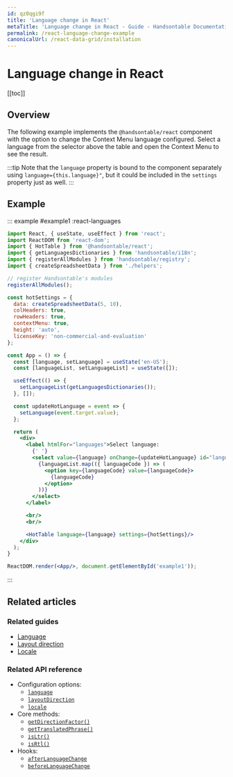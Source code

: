 ```yaml
---
id: qz0qgi9f
title: 'Language change in React'
metaTitle: 'Language change in React - Guide - Handsontable Documentation'
permalink: /react-language-change-example
canonicalUrl: /react-data-grid/installation
---
```


# Language change in React

[[toc]]

## Overview

The following example implements the `@handsontable/react` component with the option to change the Context Menu language configured. Select a language from the selector above the table and open the Context Menu to see the result.

:::tip
Note that the `language` property is bound to the component separately using `language={this.language}"`, but it could be included in the `settings` property just as well.
:::

## Example

::: example #example1 :react-languages
```jsx
import React, { useState, useEffect } from 'react';
import ReactDOM from 'react-dom';
import { HotTable } from '@handsontable/react';
import { getLanguagesDictionaries } from 'handsontable/i18n';
import { registerAllModules } from 'handsontable/registry';
import { createSpreadsheetData } from './helpers';

// register Handsontable's modules
registerAllModules();

const hotSettings = {
  data: createSpreadsheetData(5, 10),
  colHeaders: true,
  rowHeaders: true,
  contextMenu: true,
  height: 'auto',
  licenseKey: 'non-commercial-and-evaluation'
};

const App = () => {
  const [language, setLanguage] = useState('en-US');
  const [languageList, setLanguageList] = useState([]);

  useEffect(() => {
    setLanguageList(getLanguagesDictionaries());
  }, []);

  const updateHotLanguage = event => {
    setLanguage(event.target.value);
  };

  return (
    <div>
      <label htmlFor="languages">Select language:
        {' '}
        <select value={language} onChange={updateHotLanguage} id="languages">
          {languageList.map(({ languageCode }) => (
            <option key={languageCode} value={languageCode}>
              {languageCode}
            </option>
          ))}
        </select>
      </label>

      <br/>
      <br/>

      <HotTable language={language} settings={hotSettings}/>
    </div>
  );
}

ReactDOM.render(<App/>, document.getElementById('example1'));
```
:::

## Related articles

### Related guides

- [Language](@/guides/internationalization/language.md)
- [Layout direction](@/guides/internationalization/layout-direction.md)
- [Locale](@/guides/internationalization/locale.md)

### Related API reference

- Configuration options:
  - [`language`](@/api/options.md#language)
  - [`layoutDirection`](@/api/options.md#layoutdirection)
  - [`locale`](@/api/options.md#locale)
- Core methods:
  - [`getDirectionFactor()`](@/api/core.md#getdirectionfactor)
  - [`getTranslatedPhrase()`](@/api/core.md#gettranslatedphrase)
  - [`isLtr()`](@/api/core.md#isltr)
  - [`isRtl()`](@/api/core.md#isrtl)
- Hooks:
  - [`afterLanguageChange`](@/api/hooks.md#afterlanguagechange)
  - [`beforeLanguageChange`](@/api/hooks.md#beforelanguagechange)
